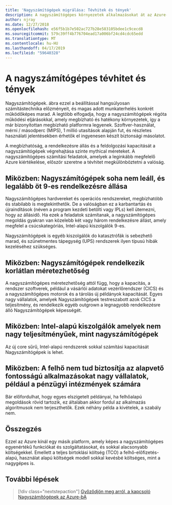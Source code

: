 ```yaml
---
title: 'Nagyszámítógépek migrálása: Tévhitek és tények'
description: A nagyszámítógépes környezetek alkalmazásokat át az Azure-ba, a bevált, magas rendelkezésre állású és méretezhető infrastruktúrát Nagyszámítógépek a jelenleg futó rendszerek.
author: njray
ms.date: 12/27/2018
ms.openlocfilehash: e56f5b1b7e502ac727b28e583105bdee1c9cecd8
ms.sourcegitcommit: 579c39ff4b776704ead17a006bf24cd4cdc65edd
ms.translationtype: MT
ms.contentlocale: hu-HU
ms.lasthandoff: 04/17/2019
ms.locfileid: "59640328"
---
```

# <a name="mainframe-myths-and-facts"></a>A nagyszámítógépes tévhitet és tények

Nagyszámítógépek. ábra ezzel a beállítással hangsúlyosan számítástechnika előzményeit, és magas adott munkaterhelés konkrét működőképes marad. A legtöbb elfogadja, hogy a nagyszámítógépek régóta működési eljárásokkal, amely megbízható és hatékony környezetek, így a már bizonyítottan megbízható platformra legyenek. Szoftver-használat, mérni / másodperc (MIPS), 1 millió utasítások alapján fut, és részletes használati jelentésekben érhetők el ingyenesen készít biztonsági másolatot.

A megbízhatóság, a rendelkezésre állás és a feldolgozási kapacitását a nagyszámítógépek végrehajtása szinte mythical méreteket. A nagyszámítógépes számítási feladatok, amelyek a leginkább megfelelő Azure kiértékelése, először szeretne a tévhitet megkülönböztetni a valóság.

## <a name="myth-mainframes-never-go-down-and-have-a-minimum-of-five-9s-of-availability"></a>Miközben: Nagyszámítógépek soha nem leáll, és legalább öt 9-es rendelkezésre állása

Nagyszámítógépes hardvereket és operációs rendszereket, megbízhatóbb és stabilabb is megtekinthetők. De a valóságban ez a karbantartás és újraindítások (néven a program kezdeti betölti vagy IPLs) kell ütemezni, hogy az állásidő. Ha ezek a feladatok számítanak, a nagyszámítógépes megoldás gyakran van közelebb két vagy három rendelkezésre állást, amely megfelel a csúcskategóriás, Intel-alapú kiszolgálók 9-es.

Nagyszámítógépek is egyéb kiszolgálók do katasztrófák is sebezhető marad, és szünetmentes tápegység (UPS) rendszerek ilyen típusú hibák kezeléséhez szükséges.

## <a name="myth-mainframes-have-limitless-scalability"></a>Miközben: Nagyszámítógépek rendelkezik korlátlan méretezhetőség

A nagyszámítógépes méretezhetőség attól függ, hogy a kapacitás, a rendszer szoftverek, például a vásárlói adatokat vezérlőrendszer (CICS) és a nagyszámítógépes motorok és a tárolás új példányok kapacitását. Egyes nagy vállalatok, amelyek Nagyszámítógépek testreszabott azok CICS a teljesítmény, és rendelkezik egyéb outgrown a legnagyobb rendelkezésre álló Nagyszámítógépek képességét.

## <a name="myth-intel-based-servers-are-not-as-powerful-as-mainframes"></a>Miközben: Intel-alapú kiszolgálók amelyek nem nagy teljesítményűek, mint nagyszámítógépek

Az új core sűrű, Intel-alapú rendszerek sokkal számítási kapacitását Nagyszámítógépek is lehet.

## <a name="myth-the-cloud-cannot-accommodate-mission-critical-applications-for-large-companies-such-as-financial-institutions"></a>Miközben: A felhő nem tud biztosítja az alapvető fontosságú alkalmazásokat nagy vállalatok, például a pénzügyi intézmények számára

Bár előfordulhat, hogy egyes elszigetelt példányai, ha felhőalapú megoldások rövid tartozik, ez általában akkor fordul az alkalmazás algoritmusok nem terjeszthetők. Ezek néhány példa a kivételek, a szabály nem.

## <a name="summary"></a>Összegzés

Ezzel az Azure kínál egy másik platform, amely képes a nagyszámítógépes egyenértékű funkciókat és szolgáltatásokat, és sokkal alacsonyabb költségekkel. Emellett a teljes birtoklási költség (TCO) a felhő-előfizetés-alapú, használat alapú költségek modell sokkal kevésbé költséges, mint a nagygépes is.

## <a name="next-steps"></a>További lépések

> [!div class="nextstepaction"]
> [Győződjön meg arról, a kapcsoló Nagyszámítógépek az Azure-bA](migration-strategies.md)
